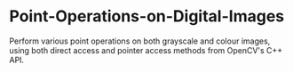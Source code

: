# Point-Operations-on-Digital-Images

Perform various point operations on both grayscale and colour images, using both direct access and pointer access methods from OpenCV's C++ API.
